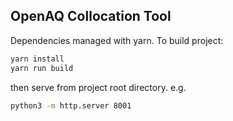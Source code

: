 ## OpenAQ Collocation Tool

Dependencies managed with yarn. To build project:

```sh
yarn install
yarn run build
```

then serve from project root directory. e.g.

```sh
python3 -m http.server 8001
```